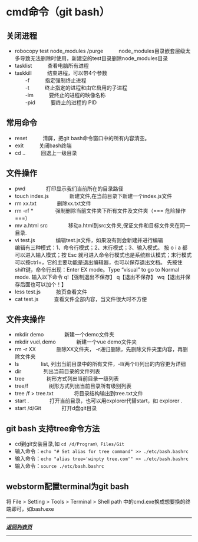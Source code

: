 # cmd命令（git bash）

## 关闭进程

- robocopy  test  node_modules  /purge　　　node_modules目录嵌套层级太多导致无法删除时使用，新建空的test目录删除node_modules目录
- tasklist　　　查看电脑所有进程
- taskkill　　　结束进程，可以带4个参数  
　　-f　　　指定强制终止进程  
　　-t　　　终止指定的进程和由它启用的子进程  
　　-im　　　要终止的进程的映像名称  
　　-pid　　　要终止的进程的 PID

## 常用命令

- reset　　　清屏，把git bash命令窗口中的所有内容清空。
- exit　　　关闭bash终端
- cd ..　　　回退上一级目录

## 文件操作

- pwd　　　　打印显示我们当前所在的目录路径
- touch index.js　　　　新建文件,在当前目录下新建一个index.js文件
- rm xx.txt　　　　删除xx.txt文件
- rm -rf * 　　　　强制删除当前文件夹下所有文件及文件夹（=== 危险操作 ===）
- mv a.html src　　　　移动a.html到src文件夹,保证文件和目标文件夹在同一目录.
- vi test.js　　　　编辑test.js文件，如果没有则会新建并进行编辑  
编辑有三种模式：1、命令行模式；2、末行模式；3、输入模式。
按 o  i  a 都可以进入输入模式；按 Esc 就可进入命令行模式也是系统默认模式；末行模式可以按ctrl+，它的主要功能是退出编辑器，也可以保存退出文档。
先按住shift键，命令行出现：Enter EX mode。Type “visual” to go to Normal mode. 输入以下命令
q!【强制退出不保存】 q【退出不保存】 wq【退出并保存后面也可以加个！】
- less test.js　　　按页查看文件
- cat test.js　　　查看文件全部内容，当文件很大时不方便

## 文件夹操作

- mkdir demo　　　　新建一个demo文件夹
- mkdir vue\ demo　　　　新建一个vue demo文件夹
- rm -r XX　　　　删除XX文件夹， -r递归删除，先删除文件夹里内容，再删除文件夹
- ls   　　　　list, 列出当前目录中的所有文件，-ll(两个ll)列出的内容更为详细
- dir  　　　　列出当前目录的文件列表
- tree 　　　　树形方式列出当前目录一级列表
- tree/f　　　　树形方式列出当前目录所有级别列表
- tree /f > tree.txt　　　　将目录结构输出到tree.txt文件
- start .　　　　打开当前目录，也可以用explorer代替start，如 explorer .
- start /d/Git　　　　打开d盘git目录

## git bash 支持tree命令方法

- cd到git安装目录,如 `cd /d/Program\ Files/Git`
- 输入命令：`echo "# Set alias for tree command" >> ./etc/bash.bashrc`
- 输入命令：`echo "alias tree='winpty tree.com'" >> ./etc/bash.bashrc`
- 输入命令：`source ./etc/bash.bashrc`

## webstorm配置terminal为git bash
将 File > Setting > Tools > Terminal > Shell path 中的cmd.exe换成想要换的终端即可，如bash.exe


_________
***[返回列表页](https://github.com/Marilynlee/blog)***
_________
